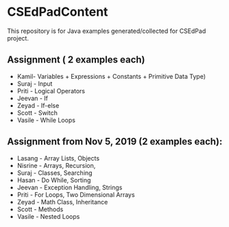 # CSEdPadContent
This repository is for Java examples generated/collected for CSEdPad project. 

## Assignment ( 2 examples each)

- Kamil- Variables + Expressions + Constants + Primitive Data Type)
- Suraj - Input
- Priti - Logical Operators
- Jeevan - If
- Zeyad - If-else
- Scott - Switch
- Vasile - While Loops

## Assignment from Nov 5, 2019 (2 examples each):

- Lasang - Array Lists, Objects
- Nisrine - Arrays, Recursion, 
- Suraj - Classes, Searching
- Hasan - Do While, Sorting
- Jeevan - Exception Handling, Strings
- Priti - For Loops, Two Dimensional Arrays
- Zeyad - Math Class, Inheritance
- Scott - Methods
- Vasile - Nested Loops
